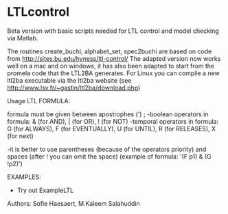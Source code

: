 # LTLcontrol

Beta version with basic scripts needed for LTL control and model checking via Matlab.

The routines create_buchi, alphabet_set, spec2buchi are based on code from  http://sites.bu.edu/hyness/ltl-control/
The adapted version now works well on a mac and on windows, it has also been adapted to start from the promela code that the LTL2BA generates. For Linux you can compile a new ltl2ba executable via the ltl2ba website (see http://www.lsv.fr/~gastin/ltl2ba/download.php)


Usage LTL FORMULA:

formula must be given between apostrophes (') ;
-boolean operators in formula: & (for AND), | (for OR), ! (for NOT)
-temporal operators in formula: G (for ALWAYS), F (for EVENTUALLY), U (for UNTIL), R (for RELEASES), X (for next)

-it is better to use parentheses (because of the operators priority) and spaces (after ! you can omit the space)
(example of formula: '(F p1) & (G !p2)')

EXAMPLES:
- Try out ExampleLTL

Authors: Sofie Haesaert, M.Kaleem Salahuddin

